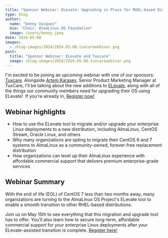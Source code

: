 ```yaml
---
title: "Sponsor Webinar: ELevate: Upgrading in Place for RHEL-based Distros Has Finally Arrived with Tuxcare"
type: blog
author:
  name: "benny Vasquez"
  bio: "Chair, AlmaLinux OS Foundation"
  image: /users/benny.jpeg
date: 2024-05-08
images:
  - /blog-images/2024/2024.05.08.tuxcarewebinar.png
post:
  title: "Sponsor Webinar: ELevate and Tuxcare"
  image: /blog-images/2024/2024.05.08.tuxcarewebinar.png
---
```


I'm excited to be joining an upcoming webinar with one of our sponsors: [Tuxcare](https://tuxcare.com/). Alongside [Artem Karasev](https://www.linkedin.com/in/karasevartem/), Senior Product Marketing Manager at TuxCare, I'll be talking about the new additions to [ELevate](https://almalinux.org/elevate/), along with all of the things our community members need for upgrading their OS using ELevate!  If you're already in, [Register now!](https://tuxcare.com/webinars/elevate-upgrading-in-place-for-rhel-based-distros-has-finally-arrived/)

## Webinar highlights

- How to use the ELevate tool to migrate and/or upgrade your enterprise Linux deployments to a new distribution, including AlmaLinux, CentOS Stream, Oracle Linux, and others
- Why many organizations are opting to migrate their CentOS 6 and 7 systems to AlmaLinux as a community-owned, forever-free replacement distribution
- How organizations can level up their AlmaLinux experience with affordable commercial support that delivers premium enterprise-grade services

## Webinar Summary

With the end of life (EOL) of CentOS 7 less than two months away, many organizations are turning to the AlmaLinux OS Project's ELevate tool to enable a smooth transition to other RHEL-based distributions.

Join us on May 15th to see everything that this migration and upgrade tool has to offer. You'll also learn how to secure long-term, affordable commercial support for your enterprise Linux deployments after your ELevate-assisted transition is complete. [Register here!](https://tuxcare.com/webinars/elevate-upgrading-in-place-for-rhel-based-distros-has-finally-arrived/)
